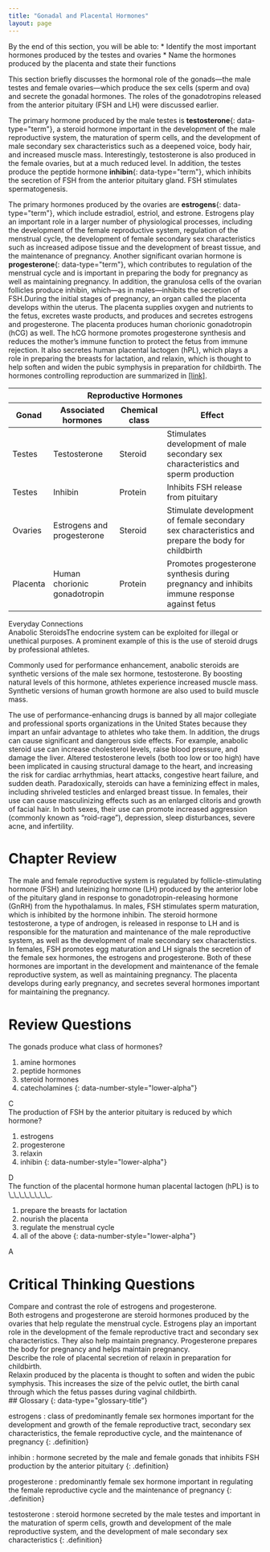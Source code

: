 ```yaml
---
title: "Gonadal and Placental Hormones"
layout: page
---
```



<div data-type="abstract" markdown="1">
By the end of this section, you will be able to:
* Identify the most important hormones produced by the testes and ovaries
* Name the hormones produced by the placenta and state their functions

</div>

This section briefly discusses the hormonal role of the gonads—the male testes and female ovaries—which produce the sex cells (sperm and ova) and secrete the gonadal hormones. The roles of the gonadotropins released from the anterior pituitary (FSH and LH) were discussed earlier.

The primary hormone produced by the male testes is **testosterone**{: data-type="term"}, a steroid hormone important in the development of the male reproductive system, the maturation of sperm cells, and the development of male secondary sex characteristics such as a deepened voice, body hair, and increased muscle mass. Interestingly, testosterone is also produced in the female ovaries, but at a much reduced level. In addition, the testes produce the peptide hormone **inhibin**{: data-type="term"}, which inhibits the secretion of FSH from the anterior pituitary gland. FSH stimulates spermatogenesis.

The primary hormones produced by the ovaries are **estrogens**{: data-type="term"}, which include estradiol, estriol, and estrone. Estrogens play an important role in a larger number of physiological processes, including the development of the female reproductive system, regulation of the menstrual cycle, the development of female secondary sex characteristics such as increased adipose tissue and the development of breast tissue, and the maintenance of pregnancy. Another significant ovarian hormone is **progesterone**{: data-type="term"}, which contributes to regulation of the menstrual cycle and is important in preparing the body for pregnancy as well as maintaining pregnancy. In addition, the granulosa cells of the ovarian follicles produce inhibin, which—as in males—inhibits the secretion of FSH.During the initial stages of pregnancy, an organ called the placenta develops within the uterus. The placenta supplies oxygen and nutrients to the fetus, excretes waste products, and produces and secretes estrogens and progesterone. The placenta produces human chorionic gonadotropin (hCG) as well. The hCG hormone promotes progesterone synthesis and reduces the mother’s immune function to protect the fetus from immune rejection. It also secretes human placental lactogen (hPL), which plays a role in preparing the breasts for lactation, and relaxin, which is thought to help soften and widen the pubic symphysis in preparation for childbirth. The hormones controlling reproduction are summarized in [\[link\]](#tbl-ch18_06).

<table id="tbl-ch18_06" summary=""><thead>
<tr>
<th colspan="4">Reproductive Hormones</th>
</tr>
<tr>
<th>Gonad</th>
<th>Associated hormones</th>
<th>Chemical class</th>
<th>Effect</th>
</tr>
</thead><tbody>
<tr>
<td>Testes</td>
<td>Testosterone</td>
<td>Steroid</td>
<td>Stimulates development of male secondary sex characteristics and sperm production</td>
</tr>
<tr>
<td>Testes</td>
<td>Inhibin</td>
<td>Protein</td>
<td>Inhibits FSH release from pituitary</td>
</tr>
<tr>
<td>Ovaries</td>
<td>Estrogens and progesterone</td>
<td>Steroid</td>
<td>Stimulate development of female secondary sex characteristics and prepare the body for childbirth</td>
</tr>
<tr>
<td>Placenta</td>
<td>Human chorionic gonadotropin</td>
<td>Protein</td>
<td>Promotes progesterone synthesis during pregnancy and inhibits immune response against fetus</td>
</tr>
</tbody></table>

<div data-type="note" data-has-label="true" class="note anatomy everyday" data-label="" markdown="1">
<div data-type="title" class="title">
Everyday Connections
</div>
<span data-type="title">Anabolic Steroids</span>The endocrine system can be exploited for illegal or unethical purposes. A prominent example of this is the use of steroid drugs by professional athletes.

Commonly used for performance enhancement, anabolic steroids are synthetic versions of the male sex hormone, testosterone. By boosting natural levels of this hormone, athletes experience increased muscle mass. Synthetic versions of human growth hormone are also used to build muscle mass.

The use of performance-enhancing drugs is banned by all major collegiate and professional sports organizations in the United States because they impart an unfair advantage to athletes who take them. In addition, the drugs can cause significant and dangerous side effects. For example, anabolic steroid use can increase cholesterol levels, raise blood pressure, and damage the liver. Altered testosterone levels (both too low or too high) have been implicated in causing structural damage to the heart, and increasing the risk for cardiac arrhythmias, heart attacks, congestive heart failure, and sudden death. Paradoxically, steroids can have a feminizing effect in males, including shriveled testicles and enlarged breast tissue. In females, their use can cause masculinizing effects such as an enlarged clitoris and growth of facial hair. In both sexes, their use can promote increased aggression (commonly known as “roid-rage”), depression, sleep disturbances, severe acne, and infertility.

</div>

# Chapter Review

The male and female reproductive system is regulated by follicle-stimulating hormone (FSH) and luteinizing hormone (LH) produced by the anterior lobe of the pituitary gland in response to gonadotropin-releasing hormone (GnRH) from the hypothalamus. In males, FSH stimulates sperm maturation, which is inhibited by the hormone inhibin. The steroid hormone testosterone, a type of androgen, is released in response to LH and is responsible for the maturation and maintenance of the male reproductive system, as well as the development of male secondary sex characteristics. In females, FSH promotes egg maturation and LH signals the secretion of the female sex hormones, the estrogens and progesterone. Both of these hormones are important in the development and maintenance of the female reproductive system, as well as maintaining pregnancy. The placenta develops during early pregnancy, and secretes several hormones important for maintaining the pregnancy.

# Review Questions

<div data-type="exercise" class="exercise">
<div data-type="problem" class="problem" markdown="1">
The gonads produce what class of hormones?

1.  amine hormones
2.  peptide hormones
3.  steroid hormones
4.  catecholamines
{: data-number-style="lower-alpha"}

</div>
<div data-type="solution" class="solution" markdown="1">
C

</div>
</div>

<div data-type="exercise" class="exercise">
<div data-type="problem" class="problem" markdown="1">
The production of FSH by the anterior pituitary is reduced by which hormone?

1.  estrogens
2.  progesterone
3.  relaxin
4.  inhibin
{: data-number-style="lower-alpha"}

</div>
<div data-type="solution" class="solution" markdown="1">
D

</div>
</div>

<div data-type="exercise" class="exercise">
<div data-type="problem" class="problem" markdown="1">
The function of the placental hormone human placental lactogen (hPL) is to \_\_\_\_\_\_\_\_.

1.  prepare the breasts for lactation
2.  nourish the placenta
3.  regulate the menstrual cycle
4.  all of the above
{: data-number-style="lower-alpha"}

</div>
<div data-type="solution" class="solution" markdown="1">
A

</div>
</div>

# Critical Thinking Questions

<div data-type="exercise" class="exercise">
<div data-type="problem" class="problem" markdown="1">
Compare and contrast the role of estrogens and progesterone.

</div>
<div data-type="solution" class="solution" markdown="1">
Both estrogens and progesterone are steroid hormones produced by the ovaries that help regulate the menstrual cycle. Estrogens play an important role in the development of the female reproductive tract and secondary sex characteristics. They also help maintain pregnancy. Progesterone prepares the body for pregnancy and helps maintain pregnancy.

</div>
</div>

<div data-type="exercise" class="exercise">
<div data-type="problem" class="problem" markdown="1">
Describe the role of placental secretion of relaxin in preparation for childbirth.

</div>
<div data-type="solution" class="solution" markdown="1">
Relaxin produced by the placenta is thought to soften and widen the pubic symphysis. This increases the size of the pelvic outlet, the birth canal through which the fetus passes during vaginal childbirth.

</div>
</div>

<div data-type="glossary" markdown="1">
## Glossary
{: data-type="glossary-title"}

estrogens
: class of predominantly female sex hormones important for the development and growth of the female reproductive tract, secondary sex characteristics, the female reproductive cycle, and the maintenance of pregnancy
{: .definition}

inhibin
: hormone secreted by the male and female gonads that inhibits FSH production by the anterior pituitary
{: .definition}

progesterone
: predominantly female sex hormone important in regulating the female reproductive cycle and the maintenance of pregnancy
{: .definition}

testosterone
: steroid hormone secreted by the male testes and important in the maturation of sperm cells, growth and development of the male reproductive system, and the development of male secondary sex characteristics
{: .definition}

</div>

